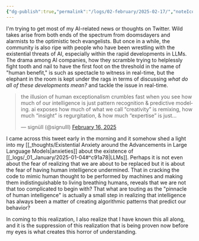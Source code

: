 ```yaml
---
{"dg-publish":true,"permalink":"/logs/02-february/2025-02-17/","noteIcon":"","created":"2025-02-17"}
---
```


I'm trying to get most of my AI-related news or thoughts on Twitter. Wild takes arise from both ends of the spectrum from doomsdayers and alarmists to the optimistic tech evangelists. But once in a while, the community is also ripe with people who have been wrestling with the existential threats of AI, especially within the rapid developments in LLMs. The drama among AI companies, how they scramble trying to helplessly fight tooth and nail to have the first foot on the threshold in the name of "human benefit," is such as spectacle to witness in real-time, but the elephant in the room is kept under the rags in terms of discussing *what do all of these developments mean?* and tackle the issue in real-time.

<blockquote class="twitter-tweet" data-theme="dark"><p lang="en" dir="ltr">the illusion of human exceptionalism crumbles fast when you see how much of our intelligence is just pattern recognition &amp; predictive modeling. ai exposes how much of what we call “creativity” is remixing, how much “insight” is regurgitation, &amp; how much “expertise” is just…</p>&mdash; signüll (@signulll) <a href="https://twitter.com/signulll/status/1891192852711190634?ref_src=twsrc%5Etfw">February 16, 2025</a></blockquote> <script async src="https://platform.twitter.com/widgets.js" charset="utf-8"></script>

I came across this tweet early in the morning and it somehow shed a light into my [[_thoughts/Existential Anxiety around the Advancements in Large Language Models\|anxieties]] about the existence of [[_logs/_01_January/2025-01-04#^c91a78\|LLMs]]. Perhaps it is not even about the fear of realizing that we are about to be replaced but it is about the fear of having human intelligence undermined. That in cracking the code to mimic human thought to be performed by machines and making them indistinguishable to living breathing humans, reveals that we are not that too complicated to begin with? That what are touting as the "pinnacle of human intelligence" is actually a small step in realizing that intelligence has always been a matter of creating algorithmic patterns that predict our behavior?

In coming to this realization, I also realize that I have known this all along, and it is the suppression of this realization that is being proven now before my eyes is what creates this horror of understanding. 